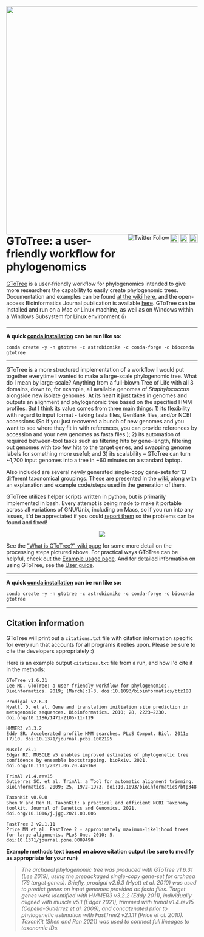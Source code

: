 
<img align="right" width="600" src="https://github.com/AstrobioMike/AstrobioMike.github.io/blob/master/images/GToTree-logo-1200px.png">  

<br>
<br>
<br>
<br>

<a href="https://scholar.google.com/citations?view_op=view_citation&citation_for_view=-ONw6lsAAAAJ:_FxGoFyzp5QC"><img align="right" alt="Citations" src="https://img.shields.io/badge/Citations-500+-blue" height="22"></a>
<br>
<a href="https://github.com/AstrobioMike/GToTree/wiki/installation#conda-quickstart"><img align="right" alt="Conda installs" src="https://img.shields.io/badge/Conda%20installs-22k+-blue" height="22"></a>
<br>
<a href="https://doi.org/10.1093/bioinformatics/btz188"><img align="right" alt="DOI" src="https://img.shields.io/badge/DOI-10.1093/bioinformatics/btz188-blue" height="22"></a>
<br>
<a href="https://twitter.com/AstrobioMike"><img align="right" alt="Twitter Follow" src="https://img.shields.io/twitter/follow/AstrobioMike?color=blue&style=social"></a>
<br>

---

# GToTree: a user-friendly workflow for phylogenomics
[GToTree](https://github.com/AstrobioMike/GToTree/wiki) is a user-friendly workflow for phylogenomics intended to give more researchers the capability to easily create phylogenomic trees. Documentation and examples can be found [at the wiki here](https://github.com/AstrobioMike/GToTree/wiki), and the open-access Bioinformatics Journal publication is available [here](https://doi.org/10.1093/bioinformatics/btz188). GToTree can be installed and run on a Mac or Linux machine, as well as on Windows within a Windows Subsystem for Linux environment 👍 

---
**A quick [conda installation](https://github.com/AstrobioMike/GToTree/wiki/installation#conda-quickstart) can be run like so:**

```
conda create -y -n gtotree -c astrobiomike -c conda-forge -c bioconda gtotree
```


---

GToTree is a more structured implementation of a workflow I would put together everytime I wanted to make a large-scale phylogenomic tree. What do I mean by large-scale? Anything from a full-blown Tree of Life with all 3 domains, down to, for example, all available genomes of *Staphylococcus* alongside new isolate genomes. At its heart it just takes in genomes and outputs an alignment and phylogenomic tree based on the specified HMM profiles. But I think its value comes from three main things: 1) its flexibility with regard to input format - taking fasta files, GenBank files, and/or NCBI accessions (So if you just recovered a bunch of new genomes and you want to see where they fit in with references, you can provide references by accession and your new genomes as fasta files.); 2) its automation of required between-tool tasks such as filtering hits by gene-length, filtering out genomes with too few hits to the target genes, and swapping genome labels for something more useful; and 3) its scalability – GToTree can turn ~1,700 input genomes into a tree in ~60 minutes on a standard laptop.

Also included are several newly generated single-copy gene-sets for 13 different taxonomical groupings. These are presented in the [wiki](https://github.com/AstrobioMike/GToTree/wiki/SCG-sets), along with an explanation and example code/steps used in the generation of them. 

GToTree utilizes helper scripts written in python, but is primarily implemented in bash. Every attempt is being made to make it portable across all variations of GNU/Unix, including on Macs, so if you run into any issues, it'd be appreciated if you could [report them](https://github.com/AstrobioMike/GToTree/issues) so the problems can be found and fixed!  

<p align="center">
<a href="https://github.com/AstrobioMike/AstrobioMike.github.io/blob/master/images/GToTree-Overview-main.png"><img src="https://github.com/AstrobioMike/AstrobioMike.github.io/blob/master/images/GToTree-Overview.png"></a>
</p>

See the ["What is GToTree?" wiki page](https://github.com/AstrobioMike/GToTree/wiki/what-is-gtotree%3F) for some more detail on the processing steps pictured above. For practical ways GToTree can be helpful, check out the [Example usage page](https://github.com/AstrobioMike/GToTree/wiki/example-usage). And for detailed information on using GToTree, see the [User guide](https://github.com/AstrobioMike/GToTree/wiki/user-guide).

---

**A quick [conda installation](https://github.com/AstrobioMike/GToTree/wiki/installation#conda-quickstart) can be run like so:**

```
conda create -y -n gtotree -c astrobiomike -c conda-forge -c bioconda gtotree
```


---

## Citation information

GToTree will print out a `citations.txt` file with citation information specific for every run that accounts for all programs it relies upon. Please be sure to cite the developers appropriately :)

Here is an example output `citations.txt` file from a run, and how I'd cite it in the methods:

```
GToTree v1.6.31
Lee MD. GToTree: a user-friendly workflow for phylogenomics. Bioinformatics. 2019; (March):1-3. doi:10.1093/bioinformatics/btz188

Prodigal v2.6.3
Hyatt, D. et al. Gene and translation initiation site prediction in metagenomic sequences. Bioinformatics. 2010; 28, 2223–2230. doi.org/10.1186/1471-2105-11-119

HMMER3 v3.3.2
Eddy SR. Accelerated profile HMM searches. PLoS Comput. Biol. 2011; (7)10. doi:10.1371/journal.pcbi.1002195

Muscle v5.1
Edgar RC. MUSCLE v5 enables improved estimates of phylogenetic tree confidence by ensemble bootstrapping. bioRxiv. 2021. doi.org/10.1101/2021.06.20.449169

TrimAl v1.4.rev15
Gutierrez SC. et al. TrimAl: a Tool for automatic alignment trimming. Bioinformatics. 2009; 25, 1972–1973. doi:10.1093/bioinformatics/btp348

TaxonKit v0.9.0
Shen W and Ren H. TaxonKit: a practical and efficient NCBI Taxonomy toolkit. Journal of Genetics and Genomics. 2021. doi.org/10.1016/j.jgg.2021.03.006

FastTree 2 v2.1.11
Price MN et al. FastTree 2 - approximately maximum-likelihood trees for large alignments. PLoS One. 2010; 5. doi:10.1371/journal.pone.0009490
```

**Example methods text based on above citation output (be sure to modify as appropriate for your run)**
> *The archaeal phylogenomic tree was produced with GToTree v1.6.31 (Lee 2019), using the prepackaged single-copy gene-set for archaea (76 target genes). Briefly, prodigal v2.6.3 (Hyatt et al. 2010) was used to predict genes on input genomes provided as fasta files. Target genes were identified with HMMER3 v3.2.2 (Eddy 2011), individually aligned with muscle v5.1 (Edgar 2021), trimmed with trimal v1.4.rev15 (Capella-Gutiérrez et al. 2009), and concatenated prior to phylogenetic estimation with FastTree2 v2.1.11 (Price et al. 2010). TaxonKit (Shen and Ren 2021) was used to connect full lineages to taxonomic IDs.*
